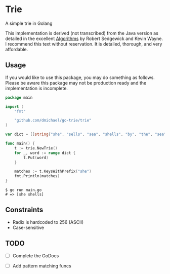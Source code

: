# Trie
A simple trie in Golang

This implementation is derived (not transcribed) from the Java version as detailed in the excellent [Algorithms](http://algs4.cs.princeton.edu/home/) by Robert Sedgewick and Kevin Wayne. I recommend this text without reservation. It is detailed, thorough, and very affordable.

## Usage

If you would like to use this package, you may do something as follows. Please be aware this package may not be production ready and the implementation is incomplete.

```go
package main

import (
	"fmt"

	"github.com/dmichael/go-trie/trie"
)

var dict = []string{"she", "sells", "sea", "shells", "by", "the", "sea", "shore"}

func main() {
	t := trie.NewTrie()
	for _, word := range dict {
		t.Put(word)
	}

	matches := t.KeysWithPrefix("she")
	fmt.Println(matches)
}

```

```
$ go run main.go
# => [she shells]
```
## Constraints

* Radix is hardcoded to 256 (ASCII)
* Case-sensitive

## TODO

- [ ] Complete the GoDocs
- [ ] Add pattern matching funcs


